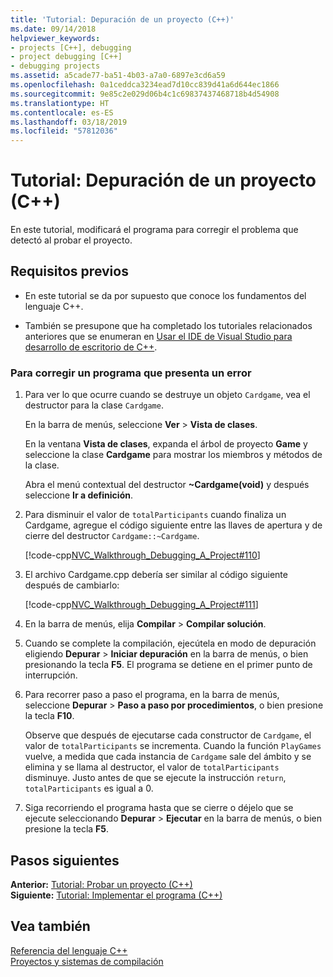 ```yaml
---
title: 'Tutorial: Depuración de un proyecto (C++)'
ms.date: 09/14/2018
helpviewer_keywords:
- projects [C++], debugging
- project debugging [C++]
- debugging projects
ms.assetid: a5cade77-ba51-4b03-a7a0-6897e3cd6a59
ms.openlocfilehash: 0a1ceddca3234ead7d10cc839d41a6d644ec1866
ms.sourcegitcommit: 9e85c2e029d06b4c1c69837437468718b4d54908
ms.translationtype: HT
ms.contentlocale: es-ES
ms.lasthandoff: 03/18/2019
ms.locfileid: "57812036"
---
```

# <a name="walkthrough-debugging-a-project-c"></a>Tutorial: Depuración de un proyecto (C++)

En este tutorial, modificará el programa para corregir el problema que detectó al probar el proyecto.

## <a name="prerequisites"></a>Requisitos previos

- En este tutorial se da por supuesto que conoce los fundamentos del lenguaje C++.

- También se presupone que ha completado los tutoriales relacionados anteriores que se enumeran en [Usar el IDE de Visual Studio para desarrollo de escritorio de C++](../ide/using-the-visual-studio-ide-for-cpp-desktop-development.md).

### <a name="to-fix-a-program-that-has-a-bug"></a>Para corregir un programa que presenta un error

1. Para ver lo que ocurre cuando se destruye un objeto `Cardgame`, vea el destructor para la clase `Cardgame`.

   En la barra de menús, seleccione **Ver** > **Vista de clases**.

   En la ventana **Vista de clases**, expanda el árbol de proyecto **Game** y seleccione la clase **Cardgame** para mostrar los miembros y métodos de la clase.

   Abra el menú contextual del destructor **~Cardgame(void)** y después seleccione **Ir a definición**.

1. Para disminuir el valor de `totalParticipants` cuando finaliza un Cardgame, agregue el código siguiente entre las llaves de apertura y de cierre del destructor `Cardgame::~Cardgame`.

   [!code-cpp[NVC_Walkthrough_Debugging_A_Project#110](../ide/codesnippet/CPP/walkthrough-debugging-a-project-cpp_1.cpp)]

1. El archivo Cardgame.cpp debería ser similar al código siguiente después de cambiarlo:

   [!code-cpp[NVC_Walkthrough_Debugging_A_Project#111](../ide/codesnippet/CPP/walkthrough-debugging-a-project-cpp_2.cpp)]

1. En la barra de menús, elija **Compilar** > **Compilar solución**.

1. Cuando se complete la compilación, ejecútela en modo de depuración eligiendo **Depurar** > **Iniciar depuración** en la barra de menús, o bien presionando la tecla **F5**. El programa se detiene en el primer punto de interrupción.

1. Para recorrer paso a paso el programa, en la barra de menús, seleccione **Depurar** > **Paso a paso por procedimientos**, o bien presione la tecla **F10**.

   Observe que después de ejecutarse cada constructor de `Cardgame`, el valor de `totalParticipants` se incrementa. Cuando la función `PlayGames` vuelve, a medida que cada instancia de `Cardgame` sale del ámbito y se elimina y se llama al destructor, el valor de `totalParticipants` disminuye. Justo antes de que se ejecute la instrucción `return`, `totalParticipants` es igual a 0.

1. Siga recorriendo el programa hasta que se cierre o déjelo que se ejecute seleccionando **Depurar** > **Ejecutar** en la barra de menús, o bien presione la tecla **F5**.

## <a name="next-steps"></a>Pasos siguientes

**Anterior:** [Tutorial: Probar un proyecto (C++)](../ide/walkthrough-testing-a-project-cpp.md)<br/>
**Siguiente:** [Tutorial: Implementar el programa (C++)](../ide/walkthrough-deploying-your-program-cpp.md)<br/>

## <a name="see-also"></a>Vea también

[Referencia del lenguaje C++](../cpp/cpp-language-reference.md)<br/>
[Proyectos y sistemas de compilación](../build/projects-and-build-systems-cpp.md)<br/>
